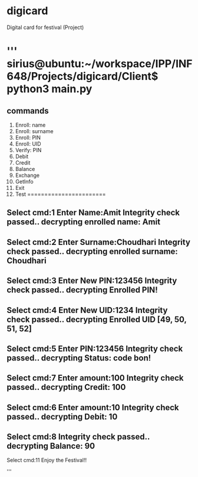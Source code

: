 # digicard
Digital card for festival (Project)

'''
sirius@ubuntu:~/workspace/IPP/INF648/Projects/digicard/Client$ python3 main.py 
========================
commands
-----------------------
1. Enroll: name
2. Enroll: surname
3. Enroll: PIN
4. Enroll: UID
5. Verify: PIN
6. Debit
7. Credit
8. Balance
9. Exchange
10. GetInfo
11. Exit
0. Test
=======================

Select cmd:1
Enter Name:Amit
Integrity check passed.. decrypting
enrolled name: Amit
-------

Select cmd:2
Enter Surname:Choudhari
Integrity check passed.. decrypting
enrolled surname: Choudhari
-------

Select cmd:3
Enter New PIN:123456
Integrity check passed.. decrypting
Enrolled PIN!
-------

Select cmd:4
Enter New UID:1234
Integrity check passed.. decrypting
Enrolled UID [49, 50, 51, 52]
-------

Select cmd:5
Enter PIN:123456
Integrity check passed.. decrypting
Status:  code bon!
-------

Select cmd:7
Enter amount:100
Integrity check passed.. decrypting
Credit:  100
-------

Select cmd:6
Enter amount:10
Integrity check passed.. decrypting
Debit: 10
-------

Select cmd:8
Integrity check passed.. decrypting
Balance:  90
-------

Select cmd:11
Enjoy the Festival!!

'''
